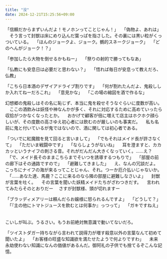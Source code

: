 ```yaml
---
title: "没"
date: 2024-12-21T15:25:56+09:00
---
```

「信頼だからまずいんだよ！モノホンってことじゃん！」
　「偽物よ、あれは」
　そう言って封獣は床にめり込んだ葉っぱを指さした。その裏には黒い粒がくっついている。
　「ほんのジョークよ、ジョーク。鵺的スネークジョーク」
　「どのへんがジョーク！？」


「参加したら大物を倒せるかもねー」
　「祭りの射的で勝ってもなあ」
　

「仏教にも安息日は必要だと思わない？」
　「悟れば毎日が安息って教えだろ、仏教」
　

「こちら日本酒のデザイアドライブ割りです」
　「何が割れたんだよ、鬼殺ししか入れてねーだろこれ」
　「意見かな」
　「この場の縮図を酒で作るな」


幻想郷の鬼殺しはその名に恥じず、本当に鬼を殺せそうなぐらいに度数が高い。
　ここの酒飲みは妖怪や神なんかが多く、それに対応するために高めていったら収拾がつかなくなったとか。
　おかげで顧客が倍に増えて店主はホクホク顔らしいが、その度数の高さゆえ初心者には飲むのが厳しいのも事実だ。
　私も名前に鬼と付いているが鬼ではないので、酒に関しては初心者である。


「ついでに紅魔館を見て回ると言いまして」
　「でもそれはメイド長が許さなくて」
　「ただいま戦闘中です」
　「ならしょうがないね」
　耳を澄ますと、カカカッというナイフの刺さる音。それがだんだん大きくなっていく。……え？
　「で、メイド長そのままこちらまでそいつを誘導するつもりで」
　「部屋の前の廊下はその通路ですので」
　「避難してきました」
　え、なんの冗談だよ。こっちにナイフの海が来るってことじゃん、それ。つーか厄介払いじゃないか。
　「……あなた達、馬鹿？ここに来るのなら隣の部屋に避難しなさいよ」
　封獣が言葉を吐く。
　その言葉を聞いた妖精メイドたちがざわつきだす。
　言われてみたらそのとおりだー
　さすが封獣様、頭が切れますー


「ブラッディメアリーは頼んだらお嬢様に怒られるんですよ」
　「どうして？」
　「『主の他にトマトジュースを飲むとは何事か』っつって」
　「ガキですねえ」
　

こいしが叫ぶ。うるさい。もうお前絶対無意識で動いてないだろ。


「ツイストダガー持ちながら言われて説得力が増す殺意以外の言葉なんて初めて聞いたよ」
　「お客様の旺盛な知識欲を満たせたようで何よりですわ」
　未来永劫使わない知識になんの価値があるんだ。御阿礼の子供でも捨てるぞこんな記憶。
